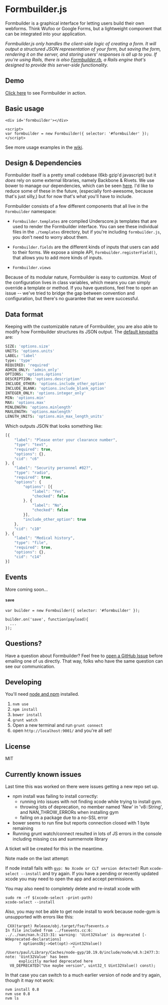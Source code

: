 Formbuilder.js
============

Formbuilder is a graphical interface for letting users build their own webforms. Think Wufoo or Google Forms, but a lightweight component that can be integrated into your application.

*Formbuilder.js only handles the client-side logic of creating a form. It will output a structured JSON representation of your form, but saving the form, rendering it on the server, and storing users' responses is all up to you. If you're using Rails, there is also [Formbuilder.rb](https://github.com/dobtco/formbuilder-rb), a Rails engine that's designed to provide this server-side functionality.*

## Demo
[Click here](http://dobtco.github.io/formbuilder/) to see Formbuilder in action.

## Basic usage
```
<div id='formbuilder'></div>

<script>
var formbuilder = new Formbuilder({ selector: '#formbuilder' });
</script>
```

See more usage examples in the [wiki](https://github.com/dobtco/formbuilder/wiki).

## Design &amp; Dependencies

Formbuilder itself is a pretty small codebase (6kb gzip'd javascript) but it *does* rely on some external libraries, namely Backbone &amp; Rivets. We use bower to manage our dependencies, which can be seen [here](https://github.com/dobtco/formbuilder/blob/master/bower.json). I'd like to reduce some of these in the future, (especially font-awesome, because that's just silly,) but for now that's what you'll have to include.

Formbuilder consists of a few different components that all live in the `Formbuilder` namespace:

- `Formbuilder.templates` are compiled Underscore.js templates that are used to render the Formbuilder interface. You can see these individual files in the `./templates` directory, but if you're including `formbuilder.js`, you don't need to worry about them.

- `Formbuilder.fields` are the different kinds of inputs that users can add to their forms. We expose a simple API, `Formbuilder.registerField()`, that allows you to add more kinds of inputs.

- `Formbuilder.views`

Because of its modular nature, Formbuilder is easy to customize. Most of the configuration lives in class variables, which means you can simply override a template or method. If you have questions, feel free to open an issue -- we've tried to bridge the gap between convention and configuration, but there's no guarantee that we were successful.

## Data format

Keeping with the customizable nature of Formbuilder, you are also able to modify how Formbuilder structures its JSON output. The [default keypaths](https://github.com/dobtco/formbuilder/blob/master/coffee/main.coffee#L20) are:

```coffeescript
SIZE: 'options.size'
UNITS: 'options.units'
LABEL: 'label'
type: 'type'
REQUIRED: 'required'
ADMIN_ONLY: 'admin_only'
OPTIONS: 'options.options'
DESCRIPTION: 'options.description'
INCLUDE_OTHER: 'options.include_other_option'
INCLUDE_BLANK: 'options.include_blank_option'
INTEGER_ONLY: 'options.integer_only'
MIN: 'options.min'
MAX: 'options.max'
MINLENGTH: 'options.minlength'
MAXLENGTH: 'options.maxlength'
LENGTH_UNITS: 'options.min_max_length_units'
```

Which outputs JSON that looks something like:

```javascript
[{
    "label": "Please enter your clearance number",
    "type": "text",
    "required": true,
    "options": {},
    "cid": "c6"
}, {
    "label": "Security personnel #82?",
    "type": "radio",
    "required": true,
    "options": {
        "options": [{
            "label": "Yes",
            "checked": false
        }, {
            "label": "No",
            "checked": false
        }],
        "include_other_option": true
    },
    "cid": "c10"
}, {
    "label": "Medical history",
    "type": "file",
    "required": true,
    "options": {},
    "cid": "c14"
}]
```

## Events
More coming soon...

#### `save`
```
var builder = new Formbuilder({ selector: '#formbuilder' });

builder.on('save', function(payload){
  ...
});
```

## Questions?

Have a question about Formbuilder? Feel free to [open a GitHub Issue](https://github.com/dobtco/formbuilder/issues/new) before emailing one of us directly. That way, folks who have the same question can see our communication.

## Developing
You'll need [node and npm](http://nodejs.org/) installed.

1. `nvm use`
2. `npm install`
3. `bower install`
4. `grunt watch`
5. Open  a new terminal and run `grunt connect`
6. open `http://localhost:9001/` and you're all set!

## License
MIT

## Currently known issues
Last time this was worked on there were issues getting a new repo set up.
* npm install was failing to install correctly:
    * running into issues with not finding xcode while trying to install gym.
    * throwing lots of deprecation, no member named 'New' in 'v8::String', and NAN_THROW_ERRORs when installing gym
    * failing on a package due to a no-SSL error
* bower seems to run fine but reports connection closed with 1 byte remaining
* Running grunt watch/connect resulted in lots of JS errors in the console including missing css and summernote library

A ticket will be created for this in the meantime.

Note made on the last attempt:

If node install fails with `gyp: No Xcode or CLT version detected!`
Run `xcode-select --install` and try again.
If you have a pending or recently updated xcode you may need to open the app and accept permissions.

You may also need to completely delete and re-install xcode with
~~~
sudo rm -rf $(xcode-select -print-path)
xcode-select --install
~~~

Also, you may not be able to get node install to work because node-gym is unsupported with errors like this:
~~~
 CXX(target) Release/obj.target/fse/fsevents.o
In file included from ../fsevents.cc:6:
../../nan/nan.h:213:31: warning: 'Uint32Value' is deprecated [-Wdeprecated-declarations]
      ? optionsObj->Get(opt)->Uint32Value()
                              ^
/Users/paul/Library/Caches/node-gyp/10.19.0/include/node/v8.h:2477:3: note: 'Uint32Value' has been
      explicitly marked deprecated here
  V8_DEPRECATED("Use maybe version", uint32_t Uint32Value() const);
~~~

In that case you can switch to a much earlier version of node and try again, though it may not work:
~~~
nvm install 0.8
nvm use 0.8
nvm ls
~~~

